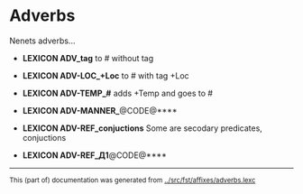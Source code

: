 # Adverbs
Nenets adverbs...



* **LEXICON ADV_tag** to # without tag

* **LEXICON ADV-LOC_+Loc** to # with tag +Loc

* **LEXICON ADV-TEMP_#** adds +Temp and goes to #

* **LEXICON ADV-MANNER_**@CODE@****

* **LEXICON ADV-REF_conjuctions** Some are secodary predicates, conjuctions

* **LEXICON ADV-REF_Д1**@CODE@****




* * *
<small>This (part of) documentation was generated from [../src/fst/affixes/adverbs.lexc](http://github.com/giellalt/lang-yrk/blob/main/../src/fst/affixes/adverbs.lexc)</small>
